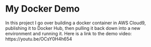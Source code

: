 # My Docker Demo

<p>
  In this project I go over building a docker container in AWS Cloud9, publishing it to Docker Hub, then pulling it back down into a new environment and running it.
  Here is a link to the demo video: https://youtu.be/OCsY0H4h654
</p>
